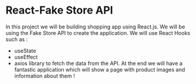 # React-Fake Store API

In this project we will be building shopping app using React.js. We will be using the Fake Store API to create the application. 
We will use React Hooks such as :
- useState
- useEffect
- axios library to fetch the data from the API.
At the end we will have a fantastic application which will show a page with product images and information about them  ! 
